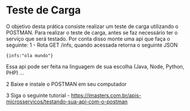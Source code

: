 # Teste de Carga

O objetivo desta prática consiste realizar um teste de carga utilizando o POSTMAN. Para realizar o teste de carga, antes se faz necessário ter o serviço que será testado. 
Por conta disso monte uma api que faça o seguinte:
1 - Rota GET /infs, quando acessada retorna o seguinte JSON 
```
{infs:"ola mundo"}
```

Essa api pode ser feita na linguagem de sua escolha (Java, Node, Python, PHP) ...


2 Baixe e instale o POSTMAN em seu computador

3 Siga o seguinte tutorial - https://imasters.com.br/apis-microsservicos/testando-sua-api-com-o-postman
